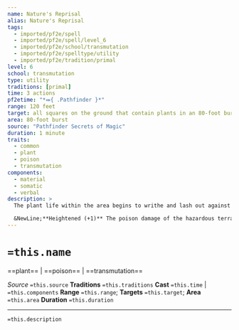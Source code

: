 ```yaml
---
name: Nature's Reprisal
alias: Nature's Reprisal
tags:
  - imported/pf2e/spell
  - imported/pf2e/spell/level_6
  - imported/pf2e/school/transmutation
  - imported/pf2e/spelltype/utility
  - imported/pf2e/tradition/primal
level: 6
school: transmutation
type: utility
traditions: [primal]
time: 3 actions
pf2etime: "*⬽{ .Pathfinder }*"
range: 120 feet
target: all squares on the ground that contain plants in an 80-foot burst
area: 80-foot burst
source: "Pathfinder Secrets of Magic"
duration: 1 minute
traits:
  - common
  - plant
  - poison
  - transmutation
components:
  - material
  - somatic
  - verbal
description: >
  The plant life within the area begins to writhe and lash out against your enemies as you call upon nature to impede your foes. To your enemies, the area becomes difficult terrain, and areas that were naturally difficult terrain due to plants become greater difficult terrain as well as hazardous terrain, dealing 6 poison damage to an enemy each time it enters an affected square.

  &NewLine;**Heightened (+1)** The poison damage of the hazardous terrain increases by 1.
---
```

# `=this.name`
==plant== | ==poison== | ==transmutation==

*Source* `=this.source`
**Traditions** `=this.traditions`
**Cast** `=this.time` | `=this.components`
**Range** `=this.range`; **Targets** `=this.target`; **Area** `=this.area`
**Duration** `=this.duration`

***
`=this.description`